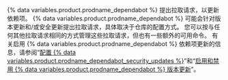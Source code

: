 {% data variables.product.prodname_dependabot %} 提出拉取请求，以更新依赖项。 {% data variables.product.prodname_dependabot %} 可能会针对版本更新和/或安全更新提出拉取请求，具体取决于仓库的配置方式。 您可以按与任何其他拉取请求相同的方式管理这些拉取请求，但也有一些额外的可用命令。 有关启用 {% data variables.product.prodname_dependabot %} 依赖项更新的信息，请参阅“[配置 {% data variables.product.prodname_dependabot_security_updates %}](/github/managing-security-vulnerabilities/configuring-dependabot-security-updates)”和“[启用和禁用 {% data variables.product.prodname_dependabot %} 版本更新](/code-security/supply-chain-security/keeping-your-dependencies-updated-automatically/enabling-and-disabling-version-updates)”。
